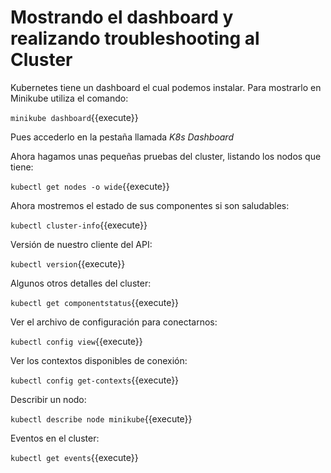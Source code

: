 # Mostrando el dashboard y realizando troubleshooting al Cluster #
Kubernetes tiene un dashboard el cual podemos instalar.  Para mostrarlo en Minikube utiliza el comando:

`minikube dashboard`{{execute}}

Pues accederlo en la pestaña llamada *K8s Dashboard*

Ahora hagamos unas pequeñas pruebas del cluster, listando los nodos que tiene:  
  
`kubectl get nodes -o wide`{{execute}}
  
Ahora mostremos el estado de sus componentes si son saludables:  
  
`kubectl cluster-info`{{execute}}  

Versión de nuestro cliente del API:  
  
`kubectl version`{{execute}}  

Algunos otros detalles del cluster:  
  
`kubectl get componentstatus`{{execute}}  

Ver el archivo de configuración para conectarnos:  
  
`kubectl config view`{{execute}}  

Ver los contextos disponibles de conexión:  
  
`kubectl config get-contexts`{{execute}}  
  
Describir un nodo:  
  
`kubectl describe node minikube`{{execute}}

Eventos en el cluster:  
  
`kubectl get events`{{execute}}